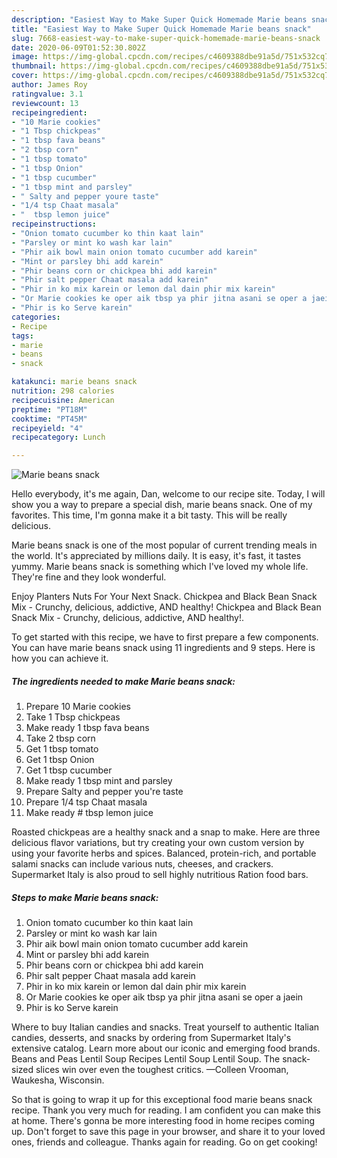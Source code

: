```yaml
---
description: "Easiest Way to Make Super Quick Homemade Marie beans snack"
title: "Easiest Way to Make Super Quick Homemade Marie beans snack"
slug: 7668-easiest-way-to-make-super-quick-homemade-marie-beans-snack
date: 2020-06-09T01:52:30.802Z
image: https://img-global.cpcdn.com/recipes/c4609388dbe91a5d/751x532cq70/marie-beans-snack-recipe-main-photo.jpg
thumbnail: https://img-global.cpcdn.com/recipes/c4609388dbe91a5d/751x532cq70/marie-beans-snack-recipe-main-photo.jpg
cover: https://img-global.cpcdn.com/recipes/c4609388dbe91a5d/751x532cq70/marie-beans-snack-recipe-main-photo.jpg
author: James Roy
ratingvalue: 3.1
reviewcount: 13
recipeingredient:
- "10 Marie cookies"
- "1 Tbsp chickpeas"
- "1 tbsp fava beans"
- "2 tbsp corn"
- "1 tbsp tomato"
- "1 tbsp Onion"
- "1 tbsp cucumber"
- "1 tbsp mint and parsley"
- " Salty and pepper youre taste"
- "1/4 tsp Chaat masala"
- "  tbsp lemon juice"
recipeinstructions:
- "Onion tomato cucumber ko thin kaat lain"
- "Parsley or mint ko wash kar lain"
- "Phir aik bowl main onion tomato cucumber add karein"
- "Mint or parsley bhi add karein"
- "Phir beans corn or chickpea bhi add karein"
- "Phir salt pepper Chaat masala add karein"
- "Phir in ko mix karein or lemon dal dain phir mix karein"
- "Or Marie cookies ke oper aik tbsp ya phir jitna asani se oper a jaein"
- "Phir is ko Serve karein"
categories:
- Recipe
tags:
- marie
- beans
- snack

katakunci: marie beans snack 
nutrition: 298 calories
recipecuisine: American
preptime: "PT18M"
cooktime: "PT45M"
recipeyield: "4"
recipecategory: Lunch

---
```



![Marie beans snack](https://img-global.cpcdn.com/recipes/c4609388dbe91a5d/751x532cq70/marie-beans-snack-recipe-main-photo.jpg)

Hello everybody, it's me again, Dan, welcome to our recipe site. Today, I will show you a way to prepare a special dish, marie beans snack. One of my favorites. This time, I'm gonna make it a bit tasty. This will be really delicious.

Marie beans snack is one of the most popular of current trending meals in the world. It's appreciated by millions daily. It is easy, it's fast, it tastes yummy. Marie beans snack is something which I've loved my whole life. They're fine and they look wonderful.

Enjoy Planters Nuts For Your Next Snack. Chickpea and Black Bean Snack Mix - Crunchy, delicious, addictive, AND healthy! Chickpea and Black Bean Snack Mix - Crunchy, delicious, addictive, AND healthy!.


To get started with this recipe, we have to first prepare a few components. You can have marie beans snack using 11 ingredients and 9 steps. Here is how you can achieve it.

<!--inarticleads1-->

##### The ingredients needed to make Marie beans snack:

1. Prepare 10 Marie cookies
1. Take 1 Tbsp chickpeas
1. Make ready 1 tbsp fava beans
1. Take 2 tbsp corn
1. Get 1 tbsp tomato
1. Get 1 tbsp Onion
1. Get 1 tbsp cucumber
1. Make ready 1 tbsp mint and parsley
1. Prepare  Salty and pepper you&#39;re taste
1. Prepare 1/4 tsp Chaat masala
1. Make ready  # tbsp lemon juice


Roasted chickpeas are a healthy snack and a snap to make. Here are three delicious flavor variations, but try creating your own custom version by using your favorite herbs and spices. Balanced, protein-rich, and portable salami snacks can include various nuts, cheeses, and crackers. Supermarket Italy is also proud to sell highly nutritious Ration food bars. 

<!--inarticleads2-->

##### Steps to make Marie beans snack:

1. Onion tomato cucumber ko thin kaat lain
1. Parsley or mint ko wash kar lain
1. Phir aik bowl main onion tomato cucumber add karein
1. Mint or parsley bhi add karein
1. Phir beans corn or chickpea bhi add karein
1. Phir salt pepper Chaat masala add karein
1. Phir in ko mix karein or lemon dal dain phir mix karein
1. Or Marie cookies ke oper aik tbsp ya phir jitna asani se oper a jaein
1. Phir is ko Serve karein


Where to buy Italian candies and snacks. Treat yourself to authentic Italian candies, desserts, and snacks by ordering from Supermarket Italy&#39;s extensive catalog. Learn more about our iconic and emerging food brands. Beans and Peas Lentil Soup Recipes Lentil Soup Lentil Soup. The snack-sized slices win over even the toughest critics. —Colleen Vrooman, Waukesha, Wisconsin. 

So that is going to wrap it up for this exceptional food marie beans snack recipe. Thank you very much for reading. I am confident you can make this at home. There's gonna be more interesting food in home recipes coming up. Don't forget to save this page in your browser, and share it to your loved ones, friends and colleague. Thanks again for reading. Go on get cooking!
